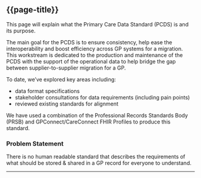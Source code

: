 ## {{page-title}}

This page will explain what the Primary Care Data Standard (PCDS) is and its purpose. 
<p>The main goal for the PCDS is to ensure consistency, help ease the interoperability and boost efficiency across GP systems for a migration. 
This workstream is dedicated to the production and maintenance of the PCDS with the support of the operational data to help bridge the gap between supplier-to-supplier migration for a GP.</p>

<p>To date, we’ve explored key areas including:</p>
<ul>
    <li>data format specifications</li>
    <li>stakeholder consultations for data requirements (including pain points)</li>
    <li>reviewed existing standards for alignment</li>
</ul>

<p>We have used a combination of the Professional Records Standards Body (PRSB) and GPConnect/CareConnect FHIR Profiles to produce this standard.</p>

### Problem Statement
There is no human readable standard that describes the requirements of what should be stored & shared in a GP record for everyone to understand.

---